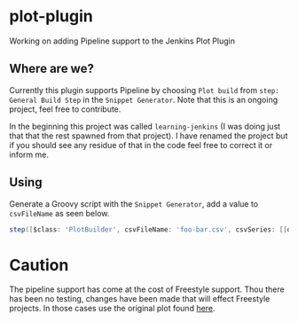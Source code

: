 # plot-plugin
Working on adding Pipeline support to the Jenkins Plot Plugin

## Where are we?
Currently this plugin supports Pipeline by choosing `Plot build` from `step: General Build Step` in the `Snippet Generator`. Note that this is an ongoing project, feel free to contribute.

In the beginning this project was called `learning-jenkins` (I was doing just that that the rest spawned from that project). I have renamed the project but if you should see any residue of that in the code feel free to correct it or inform me.

## Using
Generate a Groovy script with the `Snippet Generator`, add a value to `csvFileName` as seen below.

```groovy
step([$class: 'PlotBuilder', csvFileName: 'foo-bar.csv', csvSeries: [[displayTableFlag: false, exclusionValues: '', file: 'data.plot', inclusionFlag: 'OFF', url: '']], exclZero: false, group: 'Group1', keepRecords: false, logarithmic: false, numBuilds: '30', style: 'line', title: 'Title2', useDescr: false, yaxis: 'Sample', yaxisMaximum: '', yaxisMinimum: ''])
```

# Caution
The pipeline support has come at the cost of Freestyle support. Thou there has been no testing, changes have been made that will 
effect Freestyle projects. In those cases use the original plot found [here](https://github.com/jenkinsci/plot-plugin).
